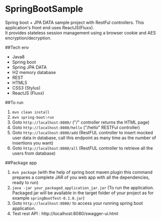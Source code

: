 # SpringBootSample
Spring boot + JPA DATA sample project with RestFul controllers. This application's front end uses ReactJS(Fluxx). <br/>
It provides stateless session management using a browser cookie and AES encryption/decryption.

##Tech env
  - Java8
  - Spring boot
  - Spring JPA DATA
  - H2 memory database
  - REST
  - HTML5
  - CSS3 (Stylus)
  - ReactJS (Fluxx)

##To run
  1. ```mvn clean install```
  2. ```mvn spring-boot:run```
  3. Goto ```http://localhost:8080/```   ("/" controller returns the HTML page)
  4. Goto ```http://localhost:8080/hello```  ("/hello" RESTFul controller)
  5. Goto ```http://localhost:8080/add```  (RestFUL controller to insert mocked user data in database, call this endpoint as many time as the number of insertions you want)
  6. Goto ```http://localhost:8080/all```  (RestFUL controller to retrieve all the users from database)
  
##Package app
  1. ```mvn package``` (with the help of spring boot maven plugin this command prepares a complete JAR of you web app with all the dependencies, ready to run)
  2. ```java -jar your_packaged_application_jar.jar``` (To run the application. Packaged jar will be available in the target folder of your project as for example ```springBootTest-0.1.0.jar```)
  3. Goto ```http://localhost:8080/``` to access your running spring boot application.
  4. Test rest API : http://localhost:8080/swagger-ui.html
